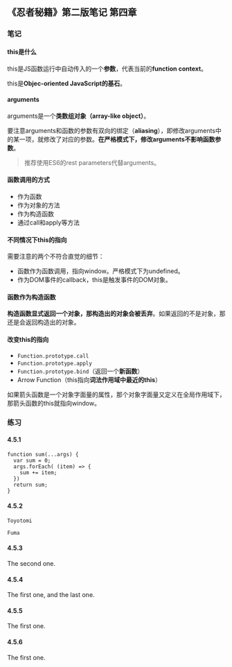 ## 《忍者秘籍》第二版笔记 第四章

### 笔记

#### this是什么

this是JS函数运行中自动传入的一个**参数**，代表当前的**function context**。

this是**Objec-oriented JavaScript的基石**。

#### arguments

arguments是一个**类数组对象（array-like object）**。

要注意arguments和函数的参数有双向的绑定（**aliasing**），即修改arguments中的某一项，就修改了对应的参数。**在严格模式下，修改arguments不影响函数参数**。

> 推荐使用ES6的rest parameters代替arguments。

#### 函数调用的方式

+ 作为函数
+ 作为对象的方法
+ 作为构造函数
+ 通过call和apply等方法

#### 不同情况下this的指向

需要注意的两个不符合直觉的细节：

+ 函数作为函数调用，指向window。严格模式下为undefined。
+ 作为DOM事件的callback，this是触发事件的DOM对象。

#### 函数作为构造函数

**构造函数显式返回一个对象，那构造出的对象会被丢弃**。如果返回的不是对象，那还是会返回构造出的对象。

#### 改变this的指向

+ `Function.prototype.call`
+ `Function.prototype.apply`
+ `Function.prototype.bind`（返回一个**新函数**）
+ Arrow Function（this指向**词法作用域中最近的this**）

如果箭头函数是一个对象字面量的属性，那个对象字面量又定义在全局作用域下，那箭头函数的this就指向window。

### 练习


#### 4.5.1

```
function sum(...args) {
  var sum = 0;
  args.forEach( (item) => {
    sum += item;
  })
  return sum;
}

```

#### 4.5.2

`Toyotomi`

`Fuma`

#### 4.5.3

The second one.

#### 4.5.4

The first one, and the last one.

#### 4.5.5

The first one.

#### 4.5.6

The first one.
